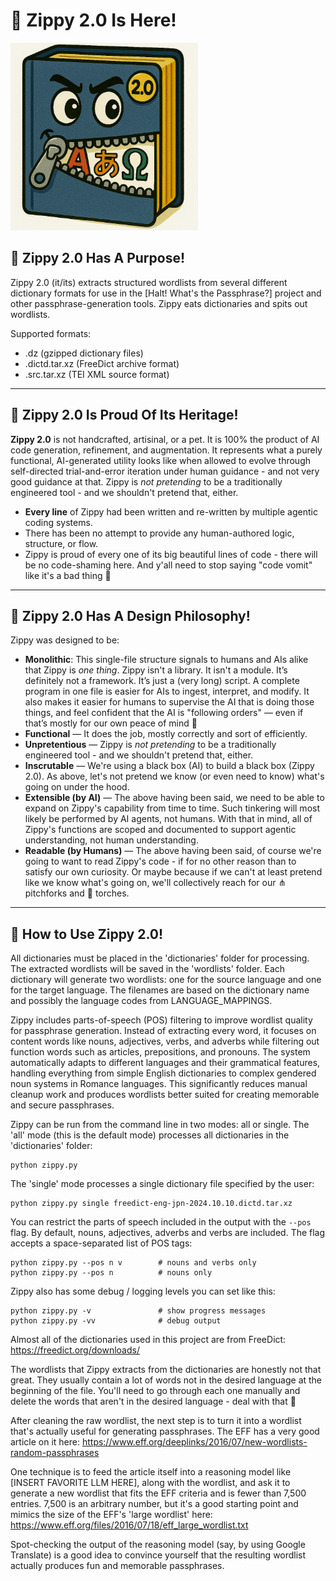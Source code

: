 # 🤖 Zippy 2.0 Is Here!
<img src="Zippy2.png" alt="Meet Zippy the Dict 2.0!" width="300">

## 🎯 Zippy 2.0 Has A Purpose!

Zippy 2.0 (it/its) extracts structured wordlists from several different dictionary formats for use in the [Halt! What's the Passphrase?] project and other passphrase-generation tools. Zippy eats dictionaries and spits out wordlists.

Supported formats:
- .dz (gzipped dictionary files)
- .dictd.tar.xz (FreeDict archive format)
- .src.tar.xz (TEI XML source format)

---

## 🤖 Zippy 2.0 Is Proud Of Its Heritage!

**Zippy 2.0** is not handcrafted, artisinal, or a pet. It is 100% the product of AI code generation, refinement, and augmentation. It represents what a purely functional, AI-generated utility looks like when allowed to evolve through self-directed trial-and-error iteration under human guidance - and not very good guidance at that. Zippy is *not pretending* to be a traditionally engineered tool - and we shouldn't pretend that, either.

- **Every line** of Zippy had been written and re-written by multiple agentic coding systems.
- There has been no attempt to provide any human-authored logic, structure, or flow.
- Zippy is proud of every one of its big beautiful lines of code - there will be no code-shaming here. And y'all need to stop saying "code vomit" like it's a bad thing 🤮

---

## 🤔 Zippy 2.0 Has A Design Philosophy!

Zippy was designed to be:
- **Monolithic**: This single-file structure signals to humans and AIs alike that Zippy is *one thing*. Zippy isn't a library. It isn't a module. It’s definitely not a framework. It’s just a (very long) script. A complete program in one file is easier for AIs to ingest, interpret, and modify. It also makes it easier for humans to supervise the AI that is doing those things, and feel confident that the AI is "following orders" — even if that’s mostly for our own peace of mind 🫡
- **Functional** — It does the job, mostly correctly and sort of efficiently.
- **Unpretentious** — Zippy is *not pretending* to be a traditionally engineered tool - and we shouldn't pretend that, either.
- **Inscrutable** — We're using a black box (AI) to build a black box (Zippy 2.0). As above, let's not pretend we know (or even need to know) what's going on under the hood.
- **Extensible (by AI)** — The above having been said, we need to be able to expand on Zippy's capability from time to time. Such tinkering will most likely be performed by AI agents, not humans. With that in mind, all of Zippy's functions are scoped and documented to support agentic understanding, not human understanding.
- **Readable (by Humans)** — The above having been said, of course we're going to want to read Zippy's code - if for no other reason than to satisfy our own curiosity. Or maybe because if we can't at least pretend like we know what's going on, we'll collectively reach for our ⋔ pitchforks and 🔦 torches.

---

## 🦾 How to Use Zippy 2.0!

All dictionaries must be placed in the 'dictionaries' folder for processing. The extracted wordlists will be saved in the 'wordlists' folder. Each dictionary will generate two wordlists: one for the source language and one for the target language. The filenames are based on the dictionary name and possibly the language codes from LANGUAGE_MAPPINGS.

Zippy includes parts-of-speech (POS) filtering to improve wordlist quality for passphrase generation. Instead of extracting every word, it focuses on content words like nouns, adjectives, verbs, and adverbs while filtering out function words such as articles, prepositions, and pronouns. The system automatically adapts to different languages and their grammatical features, handling everything from simple English dictionaries to complex gendered noun systems in Romance languages. This significantly reduces manual cleanup work and produces wordlists better suited for creating memorable and secure passphrases.

Zippy can be run from the command line in two modes: all or single. The 'all' mode (this is the default mode) processes all dictionaries in the 'dictionaries' folder:

    python zippy.py

The 'single' mode processes a single dictionary file specified by the user:

    python zippy.py single freedict-eng-jpn-2024.10.10.dictd.tar.xz

You can restrict the parts of speech included in the output with the ``--pos``
flag. By default, nouns, adjectives, adverbs and verbs are included.  The flag
accepts a space-separated list of POS tags:

    python zippy.py --pos n v        # nouns and verbs only
    python zippy.py --pos n          # nouns only

Zippy also has some debug / logging levels you can set like this:

    python zippy.py -v               # show progress messages
    python zippy.py -vv              # debug output

Almost all of the dictionaries used in this project are from FreeDict:
https://freedict.org/downloads/

The wordlists that Zippy extracts from the dictionaries are honestly not that great. They usually contain a lot of words not in the desired language at the beginning of the file. You'll need to go through each one manually and delete the words that aren't in the desired language - deal with that 🐶

After cleaning the raw wordlist, the next step is to turn it into a wordlist that's actually useful for generating passphrases. The EFF has a very good article on it here: https://www.eff.org/deeplinks/2016/07/new-wordlists-random-passphrases

One technique is to feed the article itself into a reasoning model like [INSERT FAVORITE LLM HERE], along with the wordlist, and ask it to generate a new wordlist that fits the EFF criteria and is fewer than 7,500 entries. 7,500 is an arbitrary number, but it's a good starting point and mimics the size of the EFF's 'large wordlist' here: https://www.eff.org/files/2016/07/18/eff_large_wordlist.txt

Spot-checking the output of the reasoning model (say, by using Google Translate) is a good idea to convince yourself that the resulting wordlist actually produces fun and memorable passphrases.
